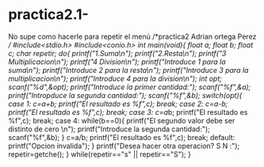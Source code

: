 # practica2.1-
No supe como hacerle para repetir el menú 
/*practica2
Adrian ortega Perez
*/
#include<stdio.h>
#include<conio.h>
int main(void){
    float a;
    float b;
    float c;
    char repetir;
do{
printf("1.Suma\n");
printf("2.Resta\n");
printf("3 Multiplicacion\n");
printf("4 Division\n");
printf("Introduce 1 para la suma\n");
printf("Introduce 2 para la resta\n");
printf("Introduce 3 para la multiplicacion\n");
printf("Introduce 4 para la division\n");
int opt;
scanf("%d",&opt);
printf("Introduce la primer cantidad:");
scanf("%f",&a);
printf("Intropduce la segunda cantidad:");
scanf("%f",&b);
switch(opt){
case 1:
    c=a+b;
    printf("El resultado es %f",c);
    break;
case 2:
    c=a-b;
    printf("El resultado es %f",c);
    break;
case 3:
    c=a*b;
    printf("El resultado es %f",c);
    break;
case 4:
        while(b==0){
                printf("El segundo valor debe ser distinto de cero \n");
                printf("Introduce la segunda cantidad:");
        scanf("%f",&b);
        }
        c=a/b;
        printf("El resultado es %f",c);
            break;
    default:
        printf("Opcion invalida");
}
printf("Desea hacer otra operacion? S N  :");
repetir=getche();
}
while(repetir=="s" || repetir=="S");
}
